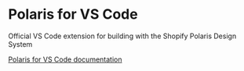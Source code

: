 # Polaris for VS Code

Official VS Code extension for building with the Shopify Polaris Design System

[Polaris for VS Code documentation](https://polaris.shopify.com/tools/polaris-for-vscode)
